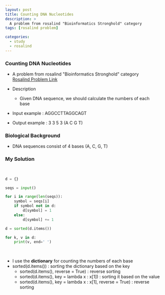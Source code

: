 ```yaml
---
layout: post
title: Counting DNA Nucleotides
description: >
  A problem from rosalind "Bioinformatics Stronghold" category
tags: [rosalind problem]

categories:
  - study
  - rosalind
---
```

### Counting DNA Nucleotides
* A problem from rosalind "Bioinformatics Stronghold" category<br>
[Rosalind Problem Link](https://rosalind.info/problems/dna/)

* Description
  * Given DNA sequence, we should calculate the numbers of each base
* Input example : AGGCCTTAGGCAGT
* Output example : 3 3 5 3 (A C G T)

### Biological Background
* DNA sequences consist of 4 bases (A, C, G, T)

### My Solution
<br>

~~~python
d = {}

seqs = input()

for i in range(len(seqs)):
    symbol = seqs[i]
    if symbol not in d:
        d[symbol] = 1
    else:
        d[symbol] += 1

d = sorted(d.items())

for k, v in d:
    print(v, end=' ')
~~~

<br>

* I use the **dictionary** for counting the numbers of each base
* sorted(d.items()) : sorting the dictionary based on the key
  * sorted(d.items(), reverse = True) : reverse sorting
  * sorted(d.items(), key = lambda x : x[1]) : sorting it based on the value
  * sorted(d.items(), key = lambda x : x[1], reverse = True) : reverse sorting
